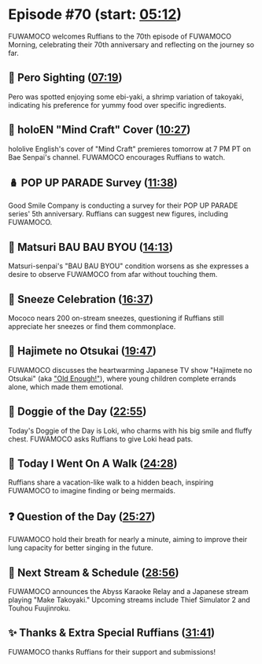 # Episode #70 (start: [05:12](https://youtu.be/E_hsZFDEKPs?t=05m12s))

FUWAMOCO welcomes Ruffians to the 70th episode of FUWAMOCO Morning, celebrating their 70th anniversary and reflecting on the journey so far.

## 👀 Pero Sighting ([07:19](https://youtu.be/E_hsZFDEKPs?t=07m19s))

Pero was spotted enjoying some ebi-yaki, a shrimp variation of takoyaki, indicating his preference for yummy food over specific ingredients.

## 🎤 holoEN "Mind Craft" Cover ([10:27](https://youtu.be/E_hsZFDEKPs?t=10m27s))

hololive English's cover of "Mind Craft" premieres tomorrow at 7 PM PT on Bae Senpai's channel. FUWAMOCO encourages Ruffians to watch.

## 🪆 POP UP PARADE Survey ([11:38](https://youtu.be/E_hsZFDEKPs?t=11m38s))

Good Smile Company is conducting a survey for their POP UP PARADE series' 5th anniversary. Ruffians can suggest new figures, including FUWAMOCO.

## 🤒 Matsuri BAU BAU BYOU ([14:13](https://youtu.be/E_hsZFDEKPs?t=14m13s))

Matsuri-senpai's "BAU BAU BYOU" condition worsens as she expresses a desire to observe FUWAMOCO from afar without touching them.

## 🎉 Sneeze Celebration ([16:37](https://youtu.be/E_hsZFDEKPs?t=16m37s))

Mococo nears 200 on-stream sneezes, questioning if Ruffians still appreciate her sneezes or find them commonplace.

## 🛒 Hajimete no Otsukai ([19:47](https://youtu.be/E_hsZFDEKPs?t=19m47s))

FUWAMOCO discusses the heartwarming Japanese TV show "Hajimete no Otsukai" (aka ["Old Enough!"](https://www.ntv.co.jp/english/pc/2011/02/old-enough.html)), where young children complete errands alone, which made them emotional.

## 🐶 Doggie of the Day ([22:55](https://youtu.be/E_hsZFDEKPs?t=22m55s))

Today's Doggie of the Day is Loki, who charms with his big smile and fluffy chest. FUWAMOCO asks Ruffians to give Loki head pats.

## 🚶 Today I Went On A Walk ([24:28](https://youtu.be/E_hsZFDEKPs?t=24m28s))

Ruffians share a vacation-like walk to a hidden beach, inspiring FUWAMOCO to imagine finding or being mermaids.

## ❓ Question of the Day ([25:27](https://youtu.be/E_hsZFDEKPs?t=25m27s))

FUWAMOCO hold their breath for nearly a minute, aiming to improve their lung capacity for better singing in the future.

## 📅 Next Stream & Schedule ([28:56](https://youtu.be/E_hsZFDEKPs?t=28m56s))

FUWAMOCO announces the Abyss Karaoke Relay and a Japanese stream playing "Make Takoyaki." Upcoming streams include Thief Simulator 2 and Touhou Fuujinroku.

## ✨ Thanks & Extra Special Ruffians ([31:41](https://youtu.be/E_hsZFDEKPs?t=31m41s))

FUWAMOCO thanks Ruffians for their support and submissions!
